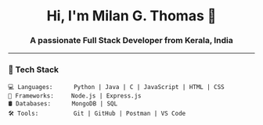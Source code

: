 <h1 align="center">Hi, I'm Milan G. Thomas 👋</h1>
<h3 align="center">A passionate Full Stack Developer from Kerala, India</h3>



---

### 🚀 Tech Stack

```plaintext
💻 Languages:      Python | Java | C | JavaScript | HTML | CSS  
🧰 Frameworks:     Node.js | Express.js  
🛢️ Databases:      MongoDB | SQL
🛠️ Tools:          Git | GitHub | Postman | VS Code
